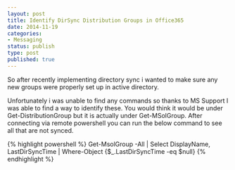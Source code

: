 ```yaml
---
layout: post
title: Identify DirSync Distribution Groups in Office365
date: 2014-11-19
categories:
- Messaging
status: publish
type: post
published: true
---
```

So after recently implementing directory sync i wanted to make sure any new groups were properly set up in active directory.

Unfortunately i was unable to find any commands so thanks to MS Support I was able to find a way to identify these. You would think it would be under Get-DistributionGroup but it is actually under Get-MSolGroup. After connecting via remote powershell you can run the below command to see all that are not synced.

{% highlight powershell %}
Get-MsolGroup -All | Select DisplayName, LastDirSyncTime | Where-Object {$_.LastDirSyncTime -eq $null}
{% endhighlight %}
